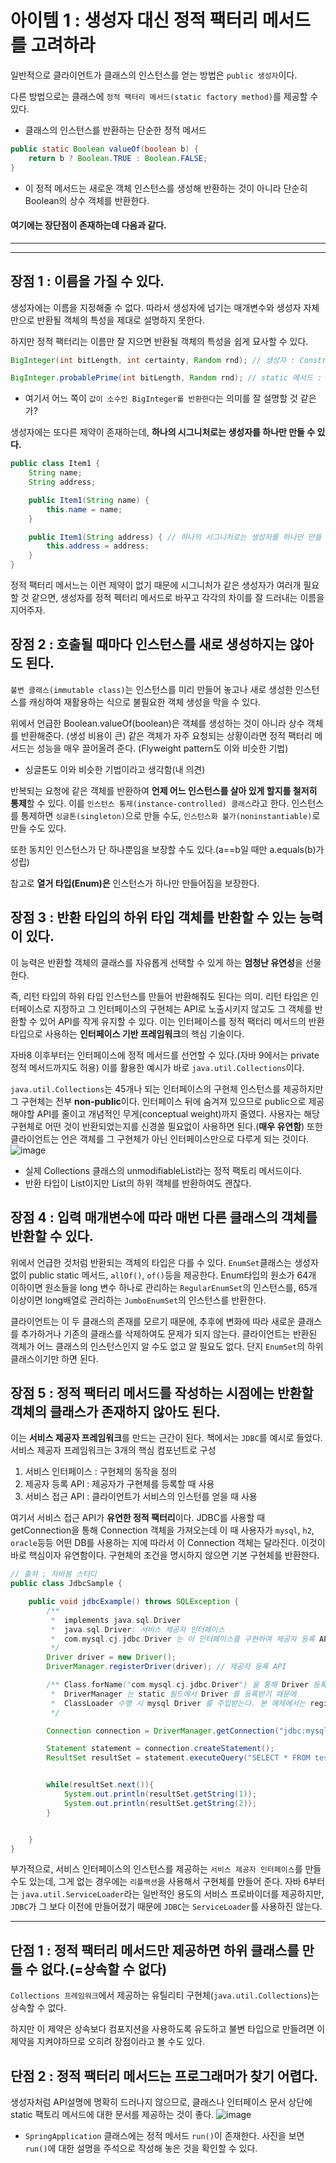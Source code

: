 # 아이템 1 : 생성자 대신 정적 팩터리 메서드를 고려하라
일반적으로 클라이언트가 클래스의 인스턴스를 얻는 방법은 `public 생성자`이다.

다른 방법으로는 클래스에 `정적 팩터리 메서드(static factory method)`를 제공할 수 있다.
* 클래스의 인스턴스를 반환하는 단순한 정적 메서드

```java
public static Boolean valueOf(boolean b) {
    return b ? Boolean.TRUE : Boolean.FALSE;
} 
```
* 이 정적 메서드는 새로운 객체 인스턴스를 생성해 반환하는 것이 아니라 단순히 Boolean의 상수 객체를 반환한다.

#### 여기에는 장단점이 존재하는데 다음과 같다.

----------------------------------------------
----------------------------------------------
## 장점 1 : 이름을 가질 수 있다.
생성자에는 이름을 지정해줄 수 없다. 따라서 생성자에 넘기는 매개변수와 생성자 자체만으로 반환될 객체의 특성을 제대로 설명하지 못한다.

하지만 정적 팩터리는 이름만 잘 지으면 반환될 객체의 특성을 쉽게 묘사할 수 있다.
```java
BigInteger(int bitLength, int certainty, Random rnd); // 생성자 : Constructs a randomly generated positive BigInteger that is probably prime, with the specified bitLength.

BigInteger.probablePrime(int bitLength, Random rnd); // static 메서드 : Returns a positive BigInteger that is probably prime, with the specified bitLength.
```
* 여기서 어느 쪽이 `값이 소수인 BigInteger를 반환한다`는 의미를 잘 설명할 것 같은가?

생성자에는 또다른 제약이 존재하는데, **하나의 시그니처로는 생성자를 하나만 만들 수 있다.**
```java
public class Item1 {
    String name;
    String address;

    public Item1(String name) {
        this.name = name;
    }

    public Item1(String address) { // 하나의 시그니처로는 생성자를 하나만 만들 수 있음 ==> 컴파일 에러 발생
        this.address = address;
    }
}
```
정적 팩터리 메서느는 이런 제약이 없기 때문에 시그니처가 같은 생성자가 여러개 필요할 것 같으면, 생성자를 정적 펙터리 메서드로 바꾸고 각각의 차이를 잘 드러내는 이름을 지어주자.


## 장점 2 : 호출될 때마다 인스턴스를 새로 생성하지는 않아도 된다.
`불변 클래스(immutable class)`는 인스턴스를 미리 만들어 놓고나 새로 생성한 인스턴스를 캐싱하여 재활용하는 식으로 불필요한 객체 생성을 막을 수 있다.

위에서 언급한 Boolean.valueOf(boolean)은 객체를 생성하는 것이 아니라 상수 객체를 반환해준다. (생성 비용이 큰) 같은 객체가 자주 요청되는 상황이라면 정적 팩터리 메서드는 성능을 매우
끌어올려 준다. (Flyweight pattern도 이와 비슷한 기법)
* 싱글톤도 이와 비슷한 기법이라고 생각함(내 의견)

반복되는 요청에 같은 객체를 반환하여 **언제 어느 인스턴스를 살아 있게 할지를 철저히 통제**할 수 있다. 이를 `인스턴스 통제(instance-controlled) 클래스`라고 한다.
인스턴스를 통제하면 `싱글톤(singleton)`으로 만들 수도, `인스턴스화 불가(noninstantiable)`로 만들 수도 있다.

또한 동치인 인스턴스가 단 하나뿐임을 보장할 수도 있다.(a==b일 때만 a.equals(b)가 성립)

참고로 **열거 타입(Enum)은** 인스턴스가 하나만 만들어짐을 보장한다.

## 장점 3 : 반환 타입의 하위 타입 객체를 반환할 수 있는 능력이 있다.
이 능력은 반환할 객체의 클래스를 자유롭게 선택할 수 있게 하는 **엄청난 유연성**을 선물한다.

즉, 리턴 타입의 하위 타입 인스턴스를 만들어 반환해줘도 된다는 의미. 리턴 타입은 인터페이스로 지정하고 그 인터페이스의 구현체는 API로 노출시키지 않고도 그 객체를 반환할 수 있어
API를 작게 유지할 수 있다. 이는 인터페이스를 정적 팩터리 메서드의 반환 타입으로 사용하는 **인터페이스 기반 프레임워크**의 핵심 기술이다.

자바8 이후부터는 인터페이스에 정적 메서드를 선언할 수 있다.(자바 9에서는 private 정적 메서드까지도 허용) 이를 활용한 예시가 바로 `java.util.Collections`이다.

`java.util.Collections`는 45개나 되는 인터페이스의 구현체 인스턴스를 제공하지만 그 구현체는 전부 **non-public**이다. 인터페이스 뒤에 숨겨져 있으므로 public으로 제공해야할
API를 줄이고 개념적인 무게(conceptual weight)까지 줄였다. 사용자는 해당 구현체로 어떤 것이 반환되었는지를 신경쓸 필요없이 사용하면 된다.(**매우 유연함**)
또한 클라이언트는 언은 객체를 그 구현체가 아닌 인터페이스만으로 다루게 되는 것이다.
![image](https://user-images.githubusercontent.com/60773356/126115422-614e48de-aeb4-4ca7-9d36-59d4f972a4ef.png)
* 실제 Collections 클래스의 unmodifiableList라는 정적 팩토리 메서드이다.
* 반환 타입이 List이지만 List의 하위 객체를 반환하여도 괜찮다.


## 장점 4 : 입력 매개변수에 따라 매번 다른 클래스의 객체를 반환할 수 있다.
위에서 언급한 것처럼 반환되는 객체의 타입은 다를 수 있다. `EnumSet`클래스는 생성자 없이 public static 메서드, `allOf()`, `of()`등을 제공한다.
Enum타입의 원소가 64개 이하이면 원소들을 long 변수 하나로 관리하는 `RegularEnumSet`의 인스턴스를, 65개 이상이면 long배열로 관리하는 `JumboEnumSet`의 인스턴스를 반환한다.

클라이언트는 이 두 클래스의 존재를 모르기 때문에, 추후에 변화에 따라 새로운 클래스를 추가하거나 기존의 클래스를 삭제하여도 문제가 되지 않는다.
클라이언트는 반환된 객체가 어느 클래스의 인스턴스인지 알 수도 없고 알 필요도 없다. 단지 `EnumSet`의 하위 클래스이기만 하면 된다.
 
## 장점 5 : 정적 팩터리 메서드를 작성하는 시점에는 반환할 객체의 클래스가 존재하지 않아도 된다.    
이는 **서비스 제공자 프레임워크**를 만드는 근간이 된다. 책에서는 `JDBC`를 예시로 들었다.
서비스 제공자 프레임워크는 3개의 핵심 컴포넌트로 구성
1. 서비스 인터페이스 : 구현체의 동작을 정의
2. 제공자 등록 API : 제공자가 구현체를 등록할 때 사용
3. 서비스 접근 API : 클라이언트가 서비스의 인스턴를 얻을 때 사용

여기서 서비스 접근 API가 **유연한 정적 팩터리**이다. JDBC를 사용할 때 getConnection을 통해 Connection 객체을 가져오는데 이 때 사용자가 `mysql`, `h2`, `oracle`등등
어떤 DB를 사용하는 지에 따라서 이 Connection 객체는 달라진다. 이것이 바로 핵심이자 유연함이다. 구현체의 조건을 명시하지 않으면 기본 구현체를 반환한다.
```java
// 출처 : 자바봄 스터디
public class JdbcSample {

    public void jdbcExample() throws SQLException {
        /**
         *  implements java.sql.Driver
         *  java.sql.Driver: 서비스 제공자 인터페이스
         *  com.mysql.cj.jdbc.Driver 는 이 인터페이스를 구현하여 제공자 등록 API 를 통해 등록되고 갈아끼워진다.
         */
        Driver driver = new Driver();
        DriverManager.registerDriver(driver); // 제공자 등록 API

        /** Class.forName("com.mysql.cj.jdbc.Driver") 을 통해 Driver 등록도 가능하다.
         *  DriverManager 는 static 필드에서 Driver 를 등록받기 때문에
         *  ClassLoader 수행 시 mysql Driver 를 주입받는다. 본 예제에서는 registerDriver API 를 사용한다.
         */

        Connection connection = DriverManager.getConnection("jdbc:mysql://127.0.0.1:3306/jdbc?serverTimezone=UTC", "root", "password"); // 서비스 인터페이스

        Statement statement = connection.createStatement();
        ResultSet resultSet = statement.executeQuery("SELECT * FROM test");


        while(resultSet.next()){
            System.out.println(resultSet.getString(1));
            System.out.println(resultSet.getString(2));
        }


    }
}
```

부가적으로, 서비스 인터페이스의 인스턴스를 제공하는 `서비스 제공자 인터페이스`를 만들 수도 있는데, 그게 없는 경우에는 `리플랙션`을 사용해서 구현체를 만들어 준다.
자바 6부터는 `java.util.ServiceLoader`라는 일반적인 용도의 서비스 프로바이더를 제공하지만, `JDBC`가 그 보다 이전에 만들어졌기 때문에 `JDBC`는 `ServiceLoader`를 사용하진 않는다.

 
-----------------------
## 단점 1 : 정적 팩터리 메서드만 제공하면 하위 클래스를 만들 수 없다.(=상속할 수 없다)
`Collections 프레임워크`에서 제공하는 유틸리티 구현체(`java.util.Collections`)는 상속할 수 없다.

하지만 이 제약은 상속보다 컴포지션을 사용하도록 유도하고 불변 타입으로 만들려면 이 제약을 지켜야하므로 오히려 장점이라고 볼 수도 있다.

## 단점 2 : 정적 팩터리 메서드는 프로그래머가 찾기 어렵다.
생성자처럼 API설명에 명확히 드러나지 않으므로, 클래스나 인터페이스 문서 상단에 static 팩토리 메서드에 대한 문서를 제공하는 것이 좋다.
![image](https://user-images.githubusercontent.com/60773356/126118365-de043f52-039f-4281-87af-d1d533753854.png)
* `SpringApplication` 클래스에는 정적 메서드 `run()`이 존재한다. 사진을 보면 `run()`에 대한 설명을 주석으로 작성해 놓은 것을 확인할 수 있다.

